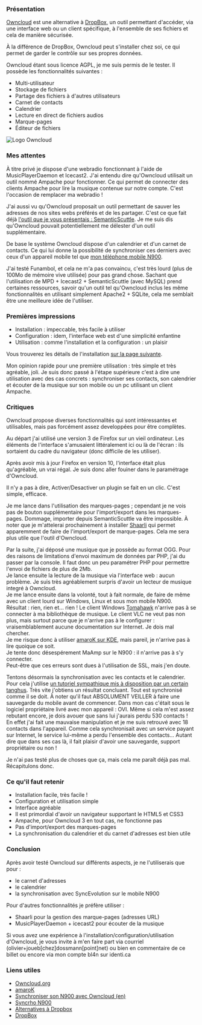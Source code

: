 ### Présentation

[Owncloud](http://owncloud.org/ "Se rendre sur le site officiel d'Owncloud") est une alternative à [DropBox](https://www.dropbox.com/ "Découvrir le site officiel de DropBox"), un outil permettant d'accéder, via une interface web ou un client spécifique, à l'ensemble de ses fichiers et cela de manière sécurisée.

À la différence de DropBox, Owncloud peut s'installer chez soi, ce qui permet de garder le contrôle sur ses propres données.

Owncloud étant sous licence AGPL, je me suis permis de le tester. Il possède les fonctionnalités suivantes :

  * Multi-utilisateur
  * Stockage de fichiers
  * Partage des fichiers à d'autres utilisateurs
  * Carnet de contacts
  * Calendrier
  * Lecture en direct de fichiers audios
  * Marque-pages
  * Éditeur de fichiers

![Logo Owncloud](${BASE_URL}/images/logos/owncloud.png "Le petit nuage d'Owncloud")

### Mes attentes

À titre privé je dispose d'une webradio fonctionnant à l'aide de MusicPlayerDaemon et Icecast2. J'ai entendu dire qu'Owncloud utilisait un outil nommé Ampache pour fonctionner. Ce qui permet de connecter des clients Ampache pour lire la musique contenue sur notre compte. C'est l'occasion de remplacer ma webradio !

J'ai aussi vu qu'Owncloud proposait un outil permettant de sauver les adresses de nos sites webs préférés et de les partager. C'est ce que fait déjà [l'outil que je vous présentais : SemanticScuttle](${BASE_URL}/archives/2008/04/15/partager_ses_marques_-_pages__signets_internet/ "Lire l'article sur le partage de ses marques-pages sur le BlankoJoueb"). Je me suis dis qu'Owncloud pouvait potentiellement me délester d'un outil supplémentaire.

De base le système Owncloud dispose d'un calendrier et d'un carnet de contacts. Ce qui lui donne la possibilité de synchroniser ces derniers avec ceux d'un appareil mobile tel que [mon téléphone mobile N900](${BASE_URL}/archives/2009/11/30/r%C3%A9ception_du_nokia_n900/index.html "Lire l'article sur le N900 du BlankoJoueb").

J'ai testé Funambol, et cela ne m'a pas convaincu, c'est très lourd (plus de 100Mo de mémoire vive utilisée) pour pas grand chose. Sachant que l'utilisation de MPD + Icecast2 + SemanticScuttle (avec MySQL) prend certaines ressources, savoir qu'un outil tel qu'Owncloud inclus les même fonctionnalités en utilisant simplement Apache2 + SQLite, cela me semblait être une meilleure idée de l'utiliser.

### Premières impressions

  * Installation : impeccable, très facile à utiliser
  * Configuration : idem, l'interface web est d'une simplicité enfantine
  * Utilisation : comme l'installation et la configuration : un plaisir

Vous trouverez les détails de l'installation [sur la page suivante](http://owncloud.org/support/setup-and-installation/linux-server/ "Découvrir comment installer owncloud sur sa machine").

Mon opinion rapide pour une première utilisation : très simple et très agréable, joli. Je suis donc passé à l'étape supérieure c'est à dire une utilisation avec des cas concrets : synchroniser ses contacts, son calendrier et écouter de la musique sur son mobile ou un pc utilisant un client Ampache.

### Critiques

Owncloud propose diverses fonctionnalités qui sont intéressantes et utilisables, mais pas forcément assez developpées pour être complètes.

Au départ j'ai utilisé une version 3 de Firefox sur un vieil ordinateur. Les éléments de l'interface s'amusaient littéralement ici ou là de l'écran : ils sortaient du cadre du navigateur (donc difficile de les utiliser).

Après avoir mis à jour Firefox en version 10, l'interface était plus qu'agréable, un vrai régal. Je suis donc aller fouiner dans le paramétrage d'Owncloud.

Il n'y a pas à dire, Activer/Desactiver un plugin se fait en un clic. C'est simple, efficace.

Je me lance dans l'utilisation des marques-pages ; cependant je ne vois pas de bouton supplémentaire pour l'import/export dans les marques-pages. Dommage, importer depuis SemanticScuttle va être impossible. À noter que je m'attelerai prochainement à installer [Shaarli](http://sebsauvage.net/wiki/doku.php?id=php:shaarli "En savoir plus sur Shaarli") qui permet apparemment de faire de l'import/export de marque-pages. Cela me sera plus utile que l'outil d'Owncloud.

Par la suite, j'ai déposé une musique que je possède au format OGG. Pour des raisons de limitations d'envoi maximum de données par PHP, j'ai du passer par la console. Il faut donc un peu paramétrer PHP pour permettre l'envoi de fichiers de plus de 2Mb.<br />
Je lance ensuite la lecture de la musique via l'interface web : aucun problème. Je suis très agréablement surpris d'avoir un lecteur de musique integré à Owncloud.<br />
Je me lance ensuite dans la volonté, tout à fait normale, de faire de même avec un client lourd sur Windows, Linux et sous mon mobile N900.<br />
Résultat : rien, rien et... rien ! Le client Windows [Tomahawk](http://www.tomahawk-player.org/splash "Se rendre sur le site officiel Tomahawk") n'arrive pas à se connecter à ma bibliothèque de musique. Le client VLC ne veut pas non plus, mais surtout parce que je n'arrive pas à le configurer : vraisemblablement aucune documentation sur Internet. Je dois mal chercher.<br />
Je me risque donc à utiliser [amaroK sur KDE](http://amarok.kde.org/ "Découvrir le logiciel amaroK"), mais pareil, je n'arrive pas à lire quoique ce soit.<br />
Je tente donc désespérement MaAmp sur le N900 : il n'arrive pas à s'y connecter.<br />
Peut-être que ces erreurs sont dues à l'utilisation de SSL, mais j'en doute.

Tentons désormais la synchronisation avec les contacts et le calendrier. Pour cela j'utilise [un tutoriel sympathique mis à disposition par un certain tanghus](http://tanghus.net/2012/01/syncing-your-n900-with-owncloud/ "Lire l'article de Tanghus à propos de la synchronisation avec un N900"). Très vite j'obtiens un résultat concluant. Tout est synchronisé comme il se doit. À noter qu'il faut ABSOLUMENT VEILLER à faire une sauvegarde du mobile avant de commencer. Dans mon cas c'était sous le logiciel propriétaire livré avec mon appareil : OVI. Même si cela m'est assez rebutant encore, je dois avouer que sans lui j'aurais perdu 530 contacts !<br />
En effet j'ai fait une mauvaise manipulation et je me suis retrouvé avec 18 contacts dans l'appareil. Comme cela synchronisait avec un service payant sur Internet, le service lui-même a perdu l'ensemble des contacts... Autant dire que dans ses cas là, il fait plaisir d'avoir une sauvegarde, support propriétaire ou non !

Je n'ai pas testé plus de choses que ça, mais cela me paraît déjà pas mal. Récapitulons donc.

### Ce qu'il faut retenir

  * Installation facile, très facile ! 
  * Configuration et utilisation simple
  * Interface agréable
  * Il est primordial d'avoir un navigateur supportant le HTML5 et CSS3
  * Ampache, pour Owncloud 3 en tout cas, ne fonctionne pas
  * Pas d'import/export des marques-pages
  * La synchronisation du calendrier et du carnet d'adresses est bien utile

### Conclusion

Après avoir testé Owncloud sur différents aspects, je ne l'utiliserais que pour :

  * le carnet d'adresses
  * le calendrier
  * la synchronisation avec SyncEvolution sur le mobile N900

Pour d'autres fonctionnalités je préfère utiliser :

  * Shaarli pour la gestion des marque-pages (adresses URL)
  * MusicPlayerDaemon + icecast2 pour écouter de la musique

Si vous avez une expérience à l'installation/configuration/utilisation d'Owncloud, je vous invite à m'en faire part via courriel (olivier+joueb[chez]dossmann[point]net) ou bien en commentaire de ce billet ou encore via mon compte bl4n sur identi.ca

### Liens utiles

  * [Owncloud.org](http://owncloud.org/ "Site officiel d'Owncloud")
  * [amaroK](http://amarok.kde.org/ "Découvrir le logiciel amaroK")
  * [Synchroniser son N900 avec Owncloud (en)](http://tanghus.net/2012/01/syncing-your-n900-with-owncloud/ "Lire l'article de Tanghus à propos de la synchronisation avec un N900")
  * [Syncrho N900](http://olivier.dossmann.net/wiki/materiel/nokia_n900#synchronisation "Liens divers sur le Quicky Blanko")
  * [Alternatives à Dropbox](http://alternativeto.net/software/dropbox/ "Liste de quelques alternatives à DropBox")
  * [DropBox](https://www.dropbox.com/ "Site officiel de DropBox")

